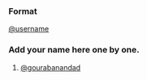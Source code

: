 ### Format
[@username](https://github.com/username)

### Add your name here one by one.

1. [@gourabanandad](https://github.com/gourabanandad)